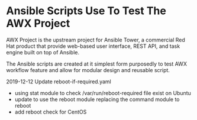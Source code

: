 # Ansible Scripts Use To Test The AWX Project

AWX Project is the upstream project for Ansible Tower, a commercial Red Hat product that provide web-based user interface, REST API, and task engine built on top of Ansible.

The Ansible scripts are created at it simplest form purposedly to test AWX workflow feature and allow for modular design and reusable script. 

2019-12-12 Update
reboot-if-required.yaml
- using stat module to check /var/run/reboot-required file exist on Ubuntu
- update to use the reboot module replacing the command module to reboot
- add reboot check for CentOS
